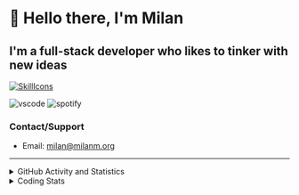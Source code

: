 # 👋 Hello there, I'm Milan
## I'm a full-stack developer who likes to tinker with new ideas
[![SkillIcons](https://skillicons.dev/icons?i=js,ts,nextjs,tailwind,html,go,bash,git,nginx,prisma,kubernetes,docker,linux)](https://skillicons.dev)

![vscode](https://nocache.advaith.workers.dev?url=https://img.shields.io/endpoint?url=https://dev.discordprofiles.me/api/badge/vscode/423203831971708958)
![spotify](https://nocache.advaith.workers.dev?url=https://img.shields.io/endpoint?url=https://dev.discordprofiles.me/api/badge/spotify/423203831971708958)

### Contact/Support

- Email: [milan@milanm.org](mailto:milan@milanm.org)
 
---
 
<details>
  <summary>GitHub Activity and Statistics</summary>
  <img src="/github-metrics.svg" />
</details>
<details>
  <summary>Coding Stats</summary>
  <!--START_SECTION:waka-->

```txt
TypeScript   11 hrs 36 mins  █████████████████████▒░░░   85.45 %
JSON         36 mins         █░░░░░░░░░░░░░░░░░░░░░░░░   04.48 %
Swift        35 mins         █░░░░░░░░░░░░░░░░░░░░░░░░   04.34 %
YAML         16 mins         ▓░░░░░░░░░░░░░░░░░░░░░░░░   02.04 %
Other        10 mins         ▒░░░░░░░░░░░░░░░░░░░░░░░░   01.23 %
```

<!--END_SECTION:waka-->
</details>
